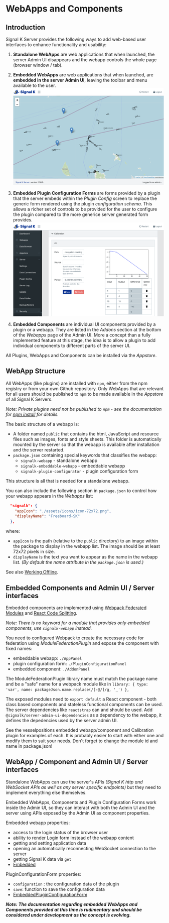 # WebApps and Components

## Introduction

Signal K Server provides the following ways to add web-based user interfaces to enhance functionality and usability:

1. **Standalone WebApps** are web applications that when launched, the server Admin UI disappears and the webapp controls the whole page (browser window / tab).

1. **Embedded WebApps**  are web applications that when launched, are **embedded in the server Admin UI**, leaving the toolbar and menu available to the user.
![vesselpositions](../img/vesselpositions.png "Vesselpositions Embedded Webapp")

1. **Embedded Plugin Configuration Forms** are forms provided by a plugin that the server embeds within the _Plugin Config_ screen to replace the generic form rendered using the plugin _configuration schema_. This allows a richer set of controls to be provided for the user to configure the plugin compared to the more generice server generated form provides. 
![calibration](../img/calibration.png "Calibration plugin configuration form")

1. **Embedded Components** are individual UI components provided by a plugin or a webapp. They are listed in the _Addons_ section at the bottom of the _Webapps_ page of the Admin UI. More a concept than a fully implemented feature at this stage, the idea is to allow a plugin to add individual components to different parts of the server UI.

All Plugins, WebApps and Components can be installed via the _Appstore_.

## WebApp Structure

All WebApps (like plugins) are installed with `npm`, either from the npm registry or from your own Github repository. Only WebApps that are relevant for all users should be published to `npm` to be made available in the _Appstore_ of all Signal K Servers.

_Note: Private plugins need not be published to `npm` - see the documentation for [npm install](https://docs.npmjs.com/cli/v6/commands/npm-install) for details._ 


The basic structure of a webapp is: 
- A folder named `public` that contains the html, JavaScript and resource files such as images, fonts and style sheets. This folder is automatically mounted by the server so that the webapp is available after installation and the server restarted.
- `package.json` containing special keywords that classifies the webapp:
  - `signalk-webapp` - standalone webapp
  - `signalk-embeddable-webapp` - embeddable webapp
  - `signalk-plugin-configurator` - plugin configuration form

This structure is all that is needed for a standalone webapp.

You can also include the following section in `package.json` to control how your webapp appears in the _Webapps_ list:
```JSON
  "signalk": {
    "appIcon": "./assets/icons/icon-72x72.png",
    "displayName": "Freeboard-SK"
  },
```

where:
- `appIcon` is the path (relative to the `public` directory) to an image within the package to display in the webapp list. The image should be at least 72x72 pixels in size.
- `displayName` is the text you want to appear as the name in the webapp list. _(By default the _name_ attribute in the `package.json` is used.)_

See also [Working Offline](./developer_notes.md#offline-use).


## Embedded Components and Admin UI / Server interfaces

Embedded components are implemented using [Webpack Federated Modules](https://webpack.js.org/concepts/module-federation/) and [React Code Splitting](https://reactjs.org/docs/code-splitting.html).

_Note: There is no keyword for a module that provides only embedded components, use `signalk-webapp` instead._

You need to configured Webpack to create the necessary code for federation using *ModuleFederationPlugin* and expose the component with fixed names:
- embeddable webapp: `./AppPanel`
- plugin configuration form: `./PluginConfigurationPanel`
- embedded component: `./AddonPanel`

The ModuleFederationPlugin library name must match the package name and be a "safe" name for a webpack module like in `library: { type: 'var', name: packageJson.name.replace(/[-@/]/g, '_') },`

The exposed modules need to `export default` a React component - both class based components and stateless functional components can be used. The server dependencies like `reactstrap` can and should be used. Add `@signalk/server-admin-ui-dependencies` as a dependency to the webapp, it defines the depedencies used by the server admin UI.

See the vesselpositions embedded webapp/component and Calibration plugin for examples of each. It is probably easier to start with either one and modify them to suit your needs. Don't forget to change the module id and name in package.json!


## WebApp / Component and Admin UI / Server interfaces

Standalone WebApps can use the server's APIs _(Signal K http and WebSocket APIs as well as any server specific endpoints)_ but they need to implement everything else themselves.

Embedded WebApps, Components and Plugin Configuration Forms work inside the Admin UI, so they can interact with both the Admin UI and the server using APIs exposed by the Admin UI as component properties.


Embedded webapp properties:
- access to the login status of the browser user
- ability to render Login form instead of the webapp content
- getting and setting application data
- opening an automatically reconnecting WebSocket connection to the server
- getting Signal K data via `get`
- [Embedded](https://github.com/SignalK/signalk-server/blob/master/packages/server-admin-ui/src/views/Webapps/Embedded.js)

PluginConfigurationForm properties:
- `configuration` : the configuration data of the plugin
- `save`: function to save the configuration data
- [EmbeddedPluginConfigurationForm](https://github.com/SignalK/signalk-server/blob/master/packages/server-admin-ui/src/views/Configuration/EmbeddedPluginConfigurationForm.js)


**_Note: The documentation regarding embedded WebApps and Components provided at this time is rudimentary and should be considered under development as the concept is evolving._**